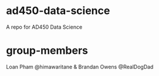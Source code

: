 # ad450-data-science
A repo for AD450 Data Science
# group-members
Loan Pham @himawaritane & Brandan Owens @RealDogDad